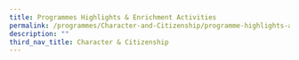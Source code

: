 ```yaml
---
title: Programmes Highlights & Enrichment Activities
permalink: /programmes/Character-and-Citizenship/programme-highlights-and-enrichment-activities/
description: ""
third_nav_title: Character & Citizenship
---
```

